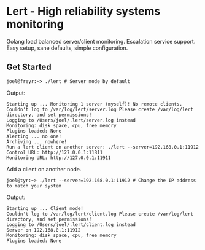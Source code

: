 Lert - High reliability systems monitoring
====

Golang load balanced server/client monitoring. Escalation service support. Easy setup, sane defaults, simple configuration.

Get Started
-----------

    joel@freyr:~> ./lert # Server mode by default

Output:

    Starting up ... Monitoring 1 server (myself)! No remote clients.
    Couldn't log to /var/log/lert/server.log Please create /var/log/lert directory, and set permissions!
    Logging to /Users/joel/.lert/server.log instead
    Monitoring: disk space, cpu, free memory
    Plugins loaded: None
    Alerting ... no one!
    Archiving ... nowhere!
    Run a lert client on another server: ./lert --server=192.168.0.1:11912
    Control URL: http://127.0.0.1:11811
    Monitoring URL: http://127.0.0.1:11911
    
Add a client on another node.

    joel@tyr:~> ./lert --server=192.168.0.1:11912 # Change the IP address to match your system

Output:
    
    Starting up ... Client mode!
    Couldn't log to /var/log/lert/client.log Please create /var/log/lert directory, and set permissions!
    Logging to /Users/joel/.lert/client.log instead
    Server on 192.168.0.1:11912
    Monitoring: disk space, cpu, free memory
    Plugins loaded: None
